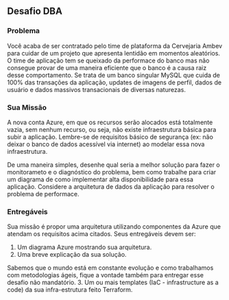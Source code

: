 ## Desafio DBA

### Problema
Você acaba de ser contratado pelo time de plataforma da Cervejaria Ambev para cuidar de um projeto que apresenta lentidão em momentos aleatórios. O time de aplicação tem se queixado da performace do banco mas não consegue provar de uma maneira eficiente que o banco é a causa raiz desse comportamento. Se trata de um banco singular MySQL que cuida de 100% das transações da aplicação, updates de imagens de perfil, dados de usuário e dados massivos transacionais de diversas naturezas.  

### Sua Missão 
A nova conta Azure, em que os recursos serão alocados está totalmente vazia, sem nenhum recurso, ou seja, não existe infraestrutura básica para subir a aplicação. Lembre-se de requisitos básico  de segurança (ex: não deixar o banco de dados acessível via internet) ao modelar essa nova infraestrutura.  

De uma maneira simples, desenhe qual seria a melhor solução para fazer o monitorameto e o diagnóstico do problema, bem como trabalhe para criar um diagrama de como implementar alta disponibilidade para essa aplicação. Considere a arquitetura de dados da aplicação para resolver o problema de performace.  

### Entregáveis
Sua missão é propor uma arquitetura utilizando componentes da Azure que atendam os requisitos acima citados. Seus entregáveis devem ser: 
1. Um diagrama Azure mostrando sua arquitetura.  
2. Uma breve explicação da sua solução.

Sabemos que o mundo está em constante evolução e como trabalhamos com metodologias ágeis, fique a vontade também para entregar esse desafio não mandatório.
3. Um ou mais templates (IaC - infrastructure as a code) da sua infra-estrutura feito Terraform. 
 



